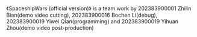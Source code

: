 《SpaceshipWars (official version)》 is a team work by 202383900001 Zhilin Bian(demo video cutting), 202383900016 Bochen Li(debug), 202383900019 Yiwei Qian(programming) and 202383900019 Yihuan Zhou(demo video post-production)
